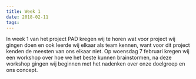 ```yaml
---
title: Week 1
date: 2018-02-11
tags:
---
```


In week 1 van het project PAD kregen wij te horen wat voor project wij gingen doen en ook leerde wij elkaar als team kennen, want voor dit project kenden de meesten van ons elkaar niet. Op woensdag 7 februari kregen wij een workshop over hoe we het beste kunnen brainstormen, na deze workshop gingen wij beginnen met het nadenken over onze doelgroep en ons concept.
